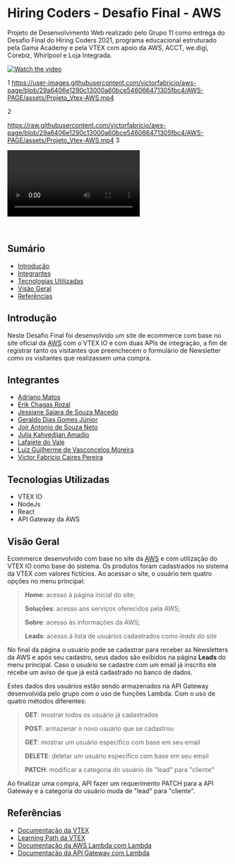 # Hiring Coders - Desafio Final - AWS
Projeto de Desenvolvimento Web realizado pelo Grupo 11 como entrega do Desafio Final do Hiring Coders 2021, programa educacional estruturado pela Gama Academy e pela VTEX com apoio da AWS, ACCT, we.digi, Corebiz, Whirlpool e Loja Integrada.

[![Watch the video](https://github.com/victorfabricio/aws-page/blob/main/AWS-PAGE/assets/home.png)](https://youtu.be/c4cF8eS0tVc)

1
https://user-images.githubusercontent.com/victorfabricio/aws-page/blob/29a6406e1290c13000a60bce546066471305fbc4/AWS-PAGE/assets/Projeto_Vtex-AWS.mp4

2

https://raw.githubusercontent.com/victorfabricio/aws-page/blob/29a6406e1290c13000a60bce546066471305fbc4/AWS-PAGE/assets/Projeto_Vtex-AWS.mp4
3

 <video controls autoplay>
  <source src="https://github.com/victorfabricio/aws-page/blob/29a6406e1290c13000a60bce546066471305fbc4/AWS-PAGE/assets/Projeto_Vtex-AWS.mp4" type="video/mp4">
  Your browser does not support the video tag.
</video> 

​
## Sumário
- [Introdução](#introdução)
- [Integrantes](#integrantes)
- [Tecnologias Utilizadas](#tecnologias-utilizadas)
- [Visão Geral](#visão-geral)
- [Referências](#referências)

## Introdução

Neste Desafio Final foi desenvolvido um site de ecommerce com base no site oficial da [AWS](https://aws.amazon.com/pt/) com o VTEX IO e com duas APIs de integração, a fim de registrar tanto os visitantes que preenchecem o formulário de Newsletter como os visitantes que realizassem uma compra.

## Integrantes
- [Adriano Matos](https://github.com/adrianomatos)
- [Erik Chagas Rozal](https://github.com/erikchagas)
- [Jessiane Saiara de Souza Macedo](https://github.com/jessiannesaiara)
- [Geraldo Dias Gomes Júnior](https://github.com/JuniorrGoD)
- [Joir Antonio de Souza Neto](https://github.com/joirneto)
- [Julia Kahvedjian Amadio](https://github.com/JKAmadio)
- [Lafaiete do Vale](https://github.com/lafadovale)
- [Luiz Guilherme de Vasconcelos Moreira](https://github.com/LuizGVM)
- [Victor Fabricio Caires Pereira](https://github.com/victorfabricio)

## Tecnologias Utilizadas
- VTEX IO
- NodeJs
- React
- API Gateway da AWS

## Visão Geral

Ecommerce desenvolvido com base no site da [AWS](https://aws.amazon.com/pt/) e com utilização do VTEX IO como base do sistema. Os produtos foram cadastrados no sistema da VTEX com valores fictícios. Ao acessar o site, o usuário tem quatro opções no menu principal:

> **Home**: acesso à página inicial do site;
> 
> **Soluções**: acesso aos serviços oferecidos pela AWS;
> 
> **Sobre**: acesso às informações da AWS;
> 
> **Leads**: acesso à lista de usuários cadastrados como *leads* do site

No final da página o usuário pode se cadastrar para receber as Newsletters da AWS e após seu cadastro, seus dados são exibidos na página **Leads** do menu principal. Caso o usuário se cadastre com um email já inscrito ele recebe um aviso de que já está cadastrado no banco de dados.

Estes dados dos usuários estão sendo armazenados na API Gateway desenvolvida pelo grupo com o uso de funções Lambda. Com o uso de quatro métodos diferentes:

> **GET**: mostrar todos os usuário já cadastrados
> 
> **POST**: armazenar o novo usuário que se cadastrou 
> 
> **GET**: mostrar um usuário específico com base em seu email
> 
> **DELETE**: deletar um usuário específico com base em seu email
> 
> **PATCH**: modificar a categoria do usuário de "lead" para "cliente"

Ao finalizar uma compra, API fazer um requerimento PATCH para a API Gateway e a categoria do usuário muda de "lead" para "cliente".

## Referências

- [Documentação da VTEX](https://developers.vtex.com/vtex-developer-docs/docs/welcome)
- [Learning Path da VTEX](https://learn.vtex.com/page/learning-path-lang-pt)
- [Documentação da AWS Lambda com Lambda](https://docs.aws.amazon.com/lambda/latest/dg/services-apigateway.html)
- [Documentação da API Gateway com Lambda](https://docs.aws.amazon.com/apigateway/latest/developerguide/welcome.html)
